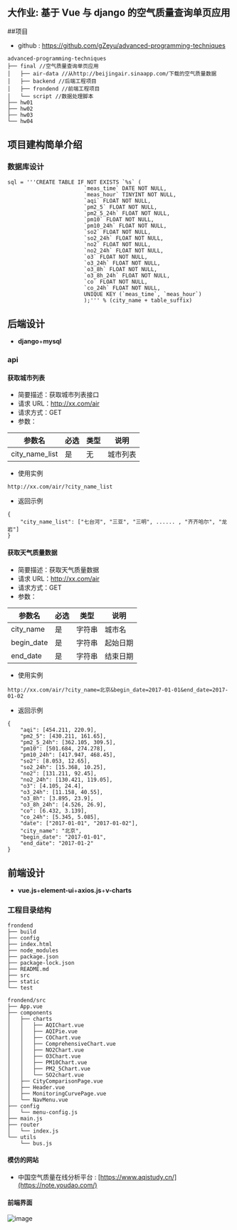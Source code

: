 ## 大作业: 基于 Vue 与 django 的空气质量查询单页应用

##项目

- github : https://github.com/gZeyu/advanced-programming-techniques

```
advanced-programming-techniques
├── final //空气质量查询单页应用
│   ├── air-data //从http://beijingair.sinaapp.com/下载的空气质量数据
│   ├── backend //后端工程项目
│   ├── frondend //前端工程项目
│   └── script //数据处理脚本
├── hw01
├── hw02
├── hw03
└── hw04
```

## 项目建构简单介绍

### 数据库设计

```
sql = '''CREATE TABLE IF NOT EXISTS `%s` (
                        `meas_time` DATE NOT NULL,
                        `meas_hour` TINYINT NOT NULL,
                        `aqi` FLOAT NOT NULL,
                        `pm2_5` FLOAT NOT NULL,
                        `pm2_5_24h` FLOAT NOT NULL,
                        `pm10` FLOAT NOT NULL,
                        `pm10_24h` FLOAT NOT NULL,
                        `so2` FLOAT NOT NULL,
                        `so2_24h` FLOAT NOT NULL,
                        `no2` FLOAT NOT NULL,
                        `no2_24h` FLOAT NOT NULL,
                        `o3` FLOAT NOT NULL,
                        `o3_24h` FLOAT NOT NULL,
                        `o3_8h` FLOAT NOT NULL,
                        `o3_8h_24h` FLOAT NOT NULL,
                        `co` FLOAT NOT NULL,
                        `co_24h` FLOAT NOT NULL,
                        UNIQUE KEY (`meas_time`, `meas_hour`)
                        );''' % (city_name + table_suffix)
```

## 后端设计

- **django**+**mysql**

### api

#### 获取城市列表

- 简要描述：获取城市列表接口
- 请求 URL：http://xx.com/air
- 请求方式：GET
- 参数：

| 参数名         | 必选 | 类型 | 说明     |
| -------------- | ---- | ---- | -------- |
| city_name_list | 是   | 无   | 城市列表 |

- 使用实例

```
http://xx.com/air/?city_name_list
```

- 返回示例

```
{
	"city_name_list": ["七台河", "三亚", "三明", ...... , "齐齐哈尔", "龙岩"]
}
```

#### 获取天气质量数据

- 简要描述：获取天气质量数据
- 请求 URL：http://xx.com/air
- 请求方式：GET
- 参数：

| 参数名     | 必选 | 类型   | 说明     |
| ---------- | ---- | ------ | -------- |
| city_name  | 是   | 字符串 | 城市名   |
| begin_date | 是   | 字符串 | 起始日期 |
| end_date   | 是   | 字符串 | 结束日期 |

- 使用实例

```
http://xx.com/air/?city_name=北京&begin_date=2017-01-01&end_date=2017-01-02
```

- 返回示例

```
{
	"aqi": [454.211, 220.9],
	"pm2_5": [430.211, 161.65],
	"pm2_5_24h": [362.105, 309.5],
	"pm10": [501.684, 274.278],
	"pm10_24h": [417.947, 468.45],
	"so2": [8.053, 12.65],
	"so2_24h": [15.368, 10.25],
	"no2": [131.211, 92.45],
	"no2_24h": [130.421, 119.05],
	"o3": [4.105, 24.4],
	"o3_24h": [11.158, 40.55],
	"o3_8h": [3.895, 23.9],
	"o3_8h_24h": [4.526, 26.9],
	"co": [6.432, 3.139],
	"co_24h": [5.345, 5.085],
	"date": ["2017-01-01", "2017-01-02"],
	"city_name": "北京",
	"begin_date": "2017-01-01",
	"end_date": "2017-01-2"
}
```

## 前端设计

- **vue.js**+**element-ui**+**axios.js**+**v-charts**

### 工程目录结构

```
frondend
├── build
├── config
├── index.html
├── node_modules
├── package.json
├── package-lock.json
├── README.md
├── src
├── static
└── test
```

```
frondend/src
├── App.vue
├── components
│   ├── charts
│   │   ├── AQIChart.vue
│   │   ├── AQIPie.vue
│   │   ├── COChart.vue
│   │   ├── ComprehensiveChart.vue
│   │   ├── NO2Chart.vue
│   │   ├── O3Chart.vue
│   │   ├── PM10Chart.vue
│   │   ├── PM2_5Chart.vue
│   │   └── SO2chart.vue
│   ├── CityComparisonPage.vue
│   ├── Header.vue
│   ├── MonitoringCurvePage.vue
│   └── NavMenu.vue
├── config
│   └── menu-config.js
├── main.js
├── router
│   └── index.js
└── utils
    └── bus.js
```

#### 模仿的网站

- 中国空气质量在线分析平台 : [https://www.aqistudy.cn/](https://note.youdao.com/)

#### 前端界面

![image](https://note.youdao.com/yws/api/personal/file/WEBd1bacff58dd34c06d62bf295eb4a04d3?method=download&shareKey=cb968b66334f4ba5a11998afc0998469)

